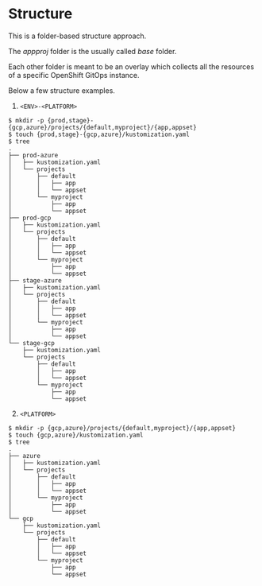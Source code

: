 # Structure

This is a folder-based structure approach.

The _appproj_ folder is the usually called _base_ folder.

Each other folder is meant to be an overlay which collects all the resources
of a specific OpenShift GitOps instance.

Below a few structure examples.

1. `<ENV>-<PLATFORM>`
```
$ mkdir -p {prod,stage}-{gcp,azure}/projects/{default,myproject}/{app,appset}
$ touch {prod,stage}-{gcp,azure}/kustomization.yaml
$ tree
.
├── prod-azure
│   ├── kustomization.yaml
│   └── projects
│       ├── default
│       │   ├── app
│       │   └── appset
│       └── myproject
│           ├── app
│           └── appset
├── prod-gcp
│   ├── kustomization.yaml
│   └── projects
│       ├── default
│       │   ├── app
│       │   └── appset
│       └── myproject
│           ├── app
│           └── appset
├── stage-azure
│   ├── kustomization.yaml
│   └── projects
│       ├── default
│       │   ├── app
│       │   └── appset
│       └── myproject
│           ├── app
│           └── appset
└── stage-gcp
    ├── kustomization.yaml
    └── projects
        ├── default
        │   ├── app
        │   └── appset
        └── myproject
            ├── app
            └── appset
```

2. `<PLATFORM>`
```
$ mkdir -p {gcp,azure}/projects/{default,myproject}/{app,appset}
$ touch {gcp,azure}/kustomization.yaml
$ tree
.
├── azure
│   ├── kustomization.yaml
│   └── projects
│       ├── default
│       │   ├── app
│       │   └── appset
│       └── myproject
│           ├── app
│           └── appset
└── gcp
    ├── kustomization.yaml
    └── projects
        ├── default
        │   ├── app
        │   └── appset
        └── myproject
            ├── app
            └── appset
```
